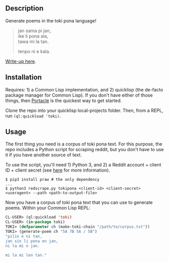 ## Description
Generate poems in the toki pona language!

> jan sama pi jan,  
> ike li pona ala,  
> tawa mi la tan.  
>  
> tenpo ni e kala.

[Write-up here](https://kevingal.com/blog/toki-poetry.html).

## Installation
Requires: 1) a Common Lisp implementation, and 2) quicklisp (the de-facto package manager for Common Lisp). If you don't have either of those things, then [Portacle](https://portacle.github.io/) is the quickest way to get started.

Clone the repo into your quicklisp local-projects folder. Then, from a REPL, run `(ql:quickload 'toki)`.

## Usage
The first thing you need is a corpus of toki pona text. For this purpose, the repo includes a Python script for scraping reddit, but you don't have to use it if you have another source of text.

To use the script, you'll need 1) Python 3, and 2) a Reddit account + client ID + client secret (see [here](https://praw.readthedocs.io/en/latest/getting_started/quick_start.html) for more information).

```
$ pip3 install praw # the only dependency
...
$ python3 redscrape.py tokipona <client-id> <client-secret> <useragent> --path <path-to-output-file>
```

Now you have a corpus of toki pona text that you can use to generate poems. Within your Common Lisp REPL:

```lisp
CL-USER> (ql:quickload 'toki)
CL-USER> (in-package toki)
TOKI> (defparameter ch (make-toki-chain "/path/to/corpus.txt"))
TOKI> (generate-poem ch "5A 7B 5A / 5B")
"pilin e ni tan,
jan sin li pona en jan,
ni la mi o jan.

mi la mi lon tan."
```
